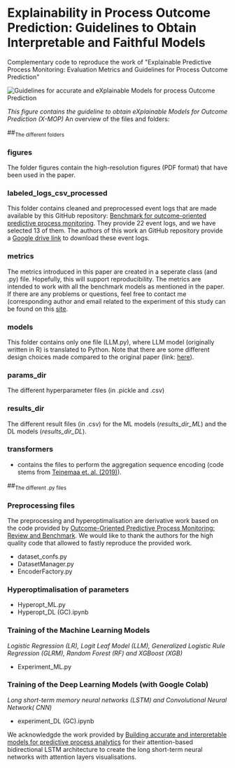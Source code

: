 # Explainability in Process Outcome Prediction: Guidelines to Obtain Interpretable and Faithful Models
Complementary code to reproduce the work of "Explainable Predictive Process Monitoring: Evaluation Metrics and Guidelines for Process Outcome Prediction"

![Guidelines for accurate and eXplainable Models for process Outcome Prediction](https://user-images.githubusercontent.com/75080516/207905213-524fee98-da13-4bdc-b36e-34ccf3d40200.png)

_This figure contains the guideline to obtain eXplainable Models for Outcome Prediction (X-MOP)_
An overview of the files and folders:

##<sub>The different folders</sub>

### figures
The folder figures contain the high-resolution figures (PDF format) that have been used in the paper.

### labeled_logs_csv_processed

This folder contains cleaned and preprocessed event logs that are made available by this GitHub repository: [Benchmark for outcome-oriented predictive process monitoring](https://github.com/irhete/predictive-monitoring-benchmark). They provide 22 event logs, and we have selected 13 of them. The authors of this work an GitHub repository provide a [Google drive link](https://drive.google.com/open?id=154hcH-HGThlcZJW5zBvCJMZvjOQDsnPR) to download these event logs.

### metrics
The metrics introduced in this paper are created in a seperate class (and .py) file. Hopefully, this will support reproducibility. The metrics are intended to work with all the benchmark models as mentioned in the paper. If there are any problems or questions, feel free to contact me (corresponding author and email related to the experiment of this study can be found on this [site](https://alexanderpaulstevens.github.io/).

### models
This folder contains only one file (LLM.py), where LLM model (originally written in R) is translated to Python. Note that there are some different design choices made compared to the original paper (link: [here](https://www.sciencedirect.com/science/article/abs/pii/S0377221718301243)).

### params_dir
The different hyperparameter files (in .pickle and .csv)

### results_dir
The different result files (in .csv) for the ML models (*results_dir_ML*) and the DL models (*results_dir_DL*).

### transformers
- contains the files to perform the aggregation sequence encoding (code stems from [Teinemaa et. al. (2019)](https://dl.acm.org/doi/abs/10.1145/3301300?casa_token=xiS8Iicds4sAAAAA:M-Wh_zwWGlsdj3QyD2GiK3uS66R484zPvbZJcsWke-UPkWMH3VYJKE0wx035cOlRn0-ux3J-hArmSCo)).

##<sub>The different .py files</sub>

### Preprocessing files 

The preprocessing and hyperoptimalisation are derivative work based on the code provided by [Outcome-Oriented Predictive Process Monitoring: Review and Benchmark](https://github.com/irhete/predictive-monitoring-benchmark).
We would like to thank the authors for the high quality code that allowed to fastly reproduce the provided work.
- dataset_confs.py
- DatasetManager.py
- EncoderFactory.py

### Hyperoptimalisation of parameters
- Hyperopt_ML.py
- Hyperopt_DL (GC).ipynb

### Training of the Machine Learning Models
*Logistic Regression (LR), Logit Leaf Model (LLM), Generalized Logistic Rule Regression (GLRM), Random Forest (RF) and XGBoost (XGB)*
- Experiment_ML.py

### Training of the Deep Learning Models (with Google Colab)
*Long short-term memory neural networks (LSTM) and Convolutional Neural Network( CNN)*
- experiment_DL (GC).ipynb

We acknowledgde the work provided by [Building accurate and interpretable models for predictive process analytics](https://github.com/renuka98/interpretable_predictive_processmodel) for their attention-based bidirectional LSTM architecture to create the long short-term neural networks with attention layers visualisations.
